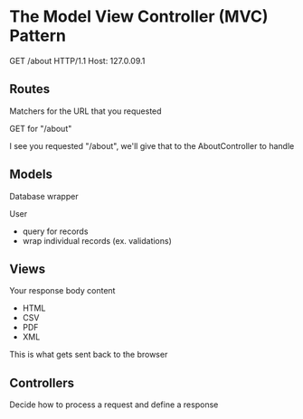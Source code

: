 # The Model View Controller (MVC) Pattern

GET /about HTTP/1.1
Host: 127.0.09.1


## Routes
Matchers for the URL that you requested

GET for "/about"

I see you requested "/about", we'll give that to the AboutController to handle

## Models
Database wrapper

User
* query for records
* wrap individual records (ex. validations)

## Views
Your response body content
* HTML
* CSV
* PDF
* XML

This is what gets sent back to the browser

## Controllers
Decide how to process a request and define a response
